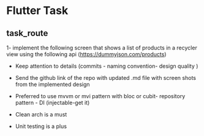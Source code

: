 # Flutter Task

## task_route
1- implement the following screen that shows a list of products
in a recycler view using the following api
(https://dummyjson.com/products)

- Keep attention to details (commits - naming convention-
design quality )

- Send the github link of the repo with updated .md file with
screen shots from the implemented design

- Preferred to use mvvm or mvi pattern with bloc or cubit-
repository pattern - DI (injectable-get it)

- Clean arch is a must
- Unit testing is a plus
